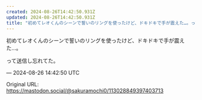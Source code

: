 ```yaml
---
created: 2024-08-26T14:42:50.931Z
updated: 2024-08-26T14:42:50.931Z
title: "初めてレオくんのシーンで誓いのリングを使ったけど、ドキドキで手が震えた…。って送[...]"
---
```


<p>初めてレオくんのシーンで誓いのリングを使ったけど、ドキドキで手が震えた…。</p><p>って送信し忘れてた。</p>

&mdash; 2024-08-26 14:42:50 UTC

Original URL: https://mastodon.social/@sakuramochi0/113028849397403713
